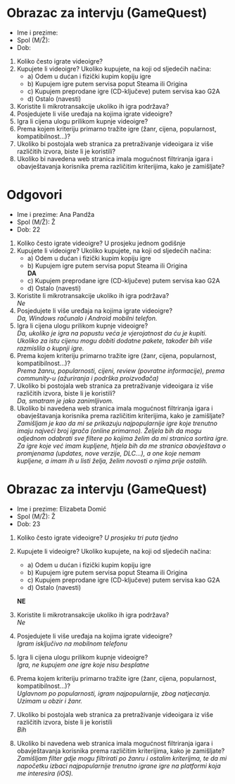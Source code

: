 # Obrazac za intervju (GameQuest)

* Ime i prezime:
* Spol (M/Ž):
* Dob:

1. Koliko često igrate videoigre?
2. Kupujete li videoigre? Ukoliko kupujete, na koji od sljedećih načina:
    * a) Odem u dućan i fizički kupim kopiju igre
    * b) Kupujem igre putem servisa poput Steama ili Origina
    * c) Kupujem preprodane igre (CD-ključeve) putem servisa kao G2A
    * d) Ostalo (navesti)
3. Koristite li mikrotransakcije ukoliko ih igra podržava?
4. Posjedujete li više uređaja na kojima igrate videoigre?
5. Igra li cijena ulogu prilikom kupnje videoigre?
6. Prema kojem kriteriju primarno tražite igre (žanr, cijena, popularnost, kompatibilnost...)?
7. Ukoliko bi postojala web stranica za pretraživanje videoigara iz više različitih izvora, biste li je koristili?
8. Ukoliko bi navedena web stranica imala mogućnost filtriranja igara i obavještavanja korisnika prema različitim kriterijima, kako je zamišljate?

# Odgovori
* Ime i prezime: Ana Pandža
* Spol (M/Ž): Ž
* Dob: 22

1. Koliko često igrate videoigre?
U prosjeku jednom godišnje
2. Kupujete li videoigre? Ukoliko kupujete, na koji od sljedećih načina:
    * a) Odem u dućan i fizički kupim kopiju igre
    * b) Kupujem igre putem servisa poput Steama ili Origina  
    **DA**
    * c) Kupujem preprodane igre (CD-ključeve) putem servisa kao G2A
    * d) Ostalo (navesti)
3. Koristite li mikrotransakcije ukoliko ih igra podržava?  
*Ne*
4. Posjedujete li više uređaja na kojima igrate videoigre?  
*Da, Windows računalo i Android mobilni telefon.*
5. Igra li cijena ulogu prilikom kupnje videoigre?  
*Da, ukoliko je igra na popustu veća je vjerojatnost da ću je kupiti. Ukoliko za istu cijenu mogu dobiti dodatne pakete, također bih više razmislila o kupnji igre.*
6. Prema kojem kriteriju primarno tražite igre (žanr, cijena, popularnost, kompatibilnost...)?  
*Prema žanru, popularnosti, cijeni, review (povratne informacije), prema community-u (ažuriranja i podrška proizvođača)*
7. Ukoliko bi postojala web stranica za pretraživanje videoigara iz više različitih izvora, biste li je koristili?  
*Da, smatram je jako zanimljivom.*
8. Ukoliko bi navedena web stranica imala mogućnost filtriranja igara i obavještavanja korisnika prema različitim kriterijima, kako je zamišljate?  
*Zamišljam je kao da mi se prikazuju najpopularnije igre koje trenutno imaju najveći broj igrača (online primarno). Željela bih da mogu odjednom odabrati sve filtere po kojima želim da mi stranica sortira igre. Za igre koje već imam kupljene, htjela bih da me stranica obavještava o promjenama (updates, nove verzije, DLC...), a one koje nemam kupljene, a imam ih u listi želja, želim novosti o njima prije ostalih.*

# Obrazac za intervju (GameQuest)

* Ime i prezime: Elizabeta Domić
* Spol (M/Ž): Ž
* Dob: 23

1. Koliko često igrate videoigre?
*U prosjeku tri puta tjedno*
2. Kupujete li videoigre? Ukoliko kupujete, na koji od sljedećih načina:
    * a) Odem u dućan i fizički kupim kopiju igre
    * b) Kupujem igre putem servisa poput Steama ili Origina
    * c) Kupujem preprodane igre (CD-ključeve) putem servisa kao G2A
    * d) Ostalo (navesti)
    
    
    **NE**
3. Koristite li mikrotransakcije ukoliko ih igra podržava?  
*Ne*
4. Posjedujete li više uređaja na kojima igrate videoigre?  
*Igram isključivo na mobilnom telefonu*
5. Igra li cijena ulogu prilikom kupnje videoigre?  
*Igra, ne kupujem one igre koje nisu besplatne*
6. Prema kojem kriteriju primarno tražite igre (žanr, cijena, popularnost, kompatibilnost...)?  
*Uglavnom po popularnosti, igram najpopularnije, zbog natjecanja. Uzimam u obzir i žanr.*
7. Ukoliko bi postojala web stranica za pretraživanje videoigara iz više različitih izvora, biste li je koristili  
*Bih*
8. Ukoliko bi navedena web stranica imala mogućnost filtriranja igara i obavještavanja korisnika prema različitim kriterijima, kako je zamišljate?  
*Zamišljam filter gdje mogu filtrirati po žanru i ostalim kriterijma, te da mi napočetku izbaci najpopularnije trenutno igrane igre na platformi koja me interesira (iOS).*
